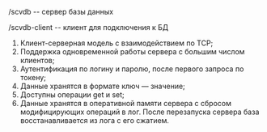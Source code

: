 /scvdb -- сервер базы данных

/scvdb-client -- клиент для подключения к БД

1. Клиент-серверная модель с взаимодействием по TCP;
2. Поддержка одновременной работы сервера с большим числом клиентов;
3. Аутентификация по логину и паролю, после первого запроса по токену;
4. Данные хранятся в формате ключ — значение;
5. Доступны операции get и set;
6. Данные хранятся в оперативной памяти сервера с сбросом модифицирующих операций в лог. После перезапуска сервера база восстанавливается из лога с его сжатием.
